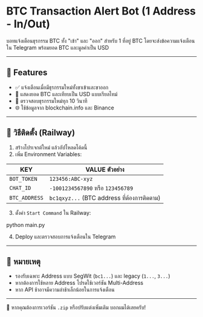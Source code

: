 # BTC Transaction Alert Bot (1 Address - In/Out)

บอทแจ้งเตือนธุรกรรม BTC ทั้ง "เข้า" และ "ออก" สำหรับ 1 ที่อยู่ BTC โดยจะส่งข้อความแจ้งเตือนใน Telegram พร้อมยอด BTC และมูลค่าเป็น USD

---

## 🔧 Features

- ✅ แจ้งเตือนเมื่อมีธุรกรรมใหม่ทั้งขาเข้าและขาออก
- 💸 แสดงยอด BTC และเทียบเป็น USD แบบเรียลไทม์
- 🔔 ตรวจสอบธุรกรรมใหม่ทุก 10 วินาที
- 🌐 ใช้ข้อมูลจาก blockchain.info และ Binance

---

## 🚀 วิธีติดตั้ง (Railway)

1. สร้างโปรเจกต์ใหม่ แล้วอัปโหลดโค้ดนี้
2. เพิ่ม Environment Variables:

| KEY           | VALUE ตัวอย่าง                              |
|---------------|----------------------------------------------|
| `BOT_TOKEN`   | `123456:ABC-xyz`                             |
| `CHAT_ID`     | `-1001234567890` หรือ `123456789`            |
| `BTC_ADDRESS` | `bc1qxyz...` (BTC address ที่ต้องการติดตาม) |

3. ตั้งค่า `Start Command` ใน Railway:

python main.py


4. Deploy และตรวจสอบการแจ้งเตือนใน Telegram

---

## 🧠 หมายเหตุ

- รองรับเฉพาะ Address แบบ SegWit (`bc1...`) และ legacy (`1...`, `3...`)
- หากต้องการใช้หลาย Address โปรดใช้เวอร์ชัน Multi-Address
- หาก API ช้าอาจมีความล่าช้าเล็กน้อยในการแจ้งเตือน

---

💬 หากคุณต้องการเวอร์ชัน `.zip` หรือปรับแต่งเพิ่มเติม บอกผมได้เลยครับ!
